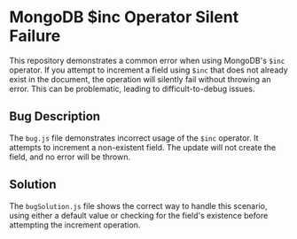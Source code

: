 # MongoDB $inc Operator Silent Failure
This repository demonstrates a common error when using MongoDB's `$inc` operator. If you attempt to increment a field using `$inc` that does not already exist in the document, the operation will silently fail without throwing an error.  This can be problematic, leading to difficult-to-debug issues.

## Bug Description
The `bug.js` file demonstrates incorrect usage of the `$inc` operator.  It attempts to increment a non-existent field.  The update will not create the field, and no error will be thrown.

## Solution
The `bugSolution.js` file shows the correct way to handle this scenario, using either a default value or checking for the field's existence before attempting the increment operation.
